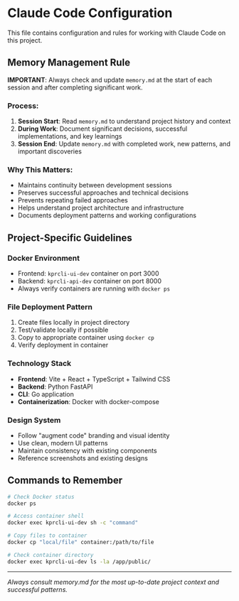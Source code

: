 # Claude Code Configuration

This file contains configuration and rules for working with Claude Code on this project.

## Memory Management Rule

**IMPORTANT**: Always check and update `memory.md` at the start of each session and after completing significant work.

### Process:
1. **Session Start**: Read `memory.md` to understand project history and context
2. **During Work**: Document significant decisions, successful implementations, and key learnings
3. **Session End**: Update `memory.md` with completed work, new patterns, and important discoveries

### Why This Matters:
- Maintains continuity between development sessions
- Preserves successful approaches and technical decisions  
- Prevents repeating failed approaches
- Helps understand project architecture and infrastructure
- Documents deployment patterns and working configurations

## Project-Specific Guidelines

### Docker Environment
- Frontend: `kprcli-ui-dev` container on port 3000
- Backend: `kprcli-api-dev` container on port 8000
- Always verify containers are running with `docker ps`

### File Deployment Pattern
1. Create files locally in project directory
2. Test/validate locally if possible
3. Copy to appropriate container using `docker cp`
4. Verify deployment in container

### Technology Stack
- **Frontend**: Vite + React + TypeScript + Tailwind CSS
- **Backend**: Python FastAPI 
- **CLI**: Go application
- **Containerization**: Docker with docker-compose

### Design System
- Follow "augment code" branding and visual identity
- Use clean, modern UI patterns
- Maintain consistency with existing components
- Reference screenshots and existing designs

## Commands to Remember

```bash
# Check Docker status
docker ps

# Access container shell
docker exec kprcli-ui-dev sh -c "command"

# Copy files to container
docker cp "local/file" container:/path/to/file

# Check container directory
docker exec kprcli-ui-dev ls -la /app/public/
```

---
*Always consult memory.md for the most up-to-date project context and successful patterns.*